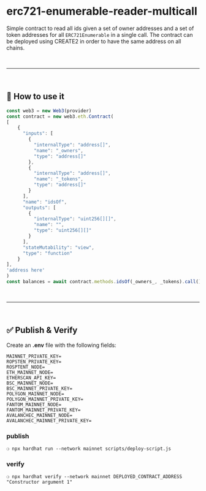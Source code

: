 # erc721-enumerable-reader-multicall


Simple contract to read all ids given a set of owner addresses and a set of token addresses for all `ERC721Enumerable` in a single call.
The contract can be deployed using CREATE2 in order to have the same address on all chains.

&nbsp;

***

&nbsp;

## :rocket: How to use it

```js
const web3 = new Web3(provider)
const contract = new web3.eth.Contract(
[
    {
      "inputs": [
        {
          "internalType": "address[]",
          "name": "_owners",
          "type": "address[]"
        },
        {
          "internalType": "address[]",
          "name": "_tokens",
          "type": "address[]"
        }
      ],
      "name": "idsOf",
      "outputs": [
        {
          "internalType": "uint256[][]",
          "name": "",
          "type": "uint256[][]"
        }
      ],
      "stateMutability": "view",
      "type": "function"
    }
],
'address here'
)
const balances = await contract.methods.idsOf(_owners_, _tokens).call()
```

&nbsp;

***

&nbsp;

## :white_check_mark: Publish & Verify

Create an __.env__ file with the following fields:

```
MAINNET_PRIVATE_KEY=
ROPSTEN_PRIVATE_KEY=
ROSPTENT_NODE=
ETH_MAINNET_NODE=
ETHERSCAN_API_KEY=
BSC_MAINNET_NODE=
BSC_MAINNET_PRIVATE_KEY=
POLYGON_MAINNET_NODE=
POLYGON_MAINNET_PRIVATE_KEY=
FANTOM_MAINNET_NODE=
FANTOM_MAINNET_PRIVATE_KEY=
AVALANCHEC_MAINNET_NODE=
AVALANCHEC_MAINNET_PRIVATE_KEY=
```


### publish


```
❍ npx hardhat run --network mainnet scripts/deploy-script.js
```

### verify

```
❍ npx hardhat verify --network mainnet DEPLOYED_CONTRACT_ADDRESS "Constructor argument 1"
```

